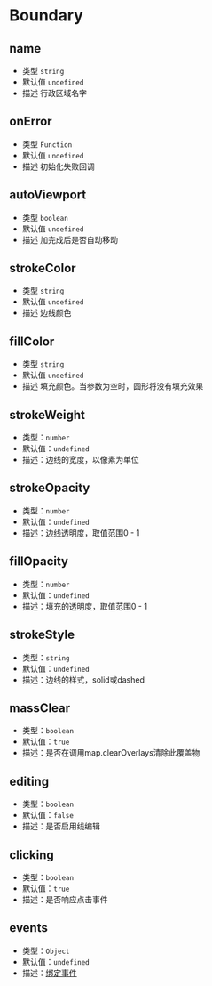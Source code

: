 # Boundary

## name
* 类型 `string`
* 默认值 `undefined`
* 描述 行政区域名字

## onError
* 类型 `Function`
* 默认值 `undefined`
* 描述 初始化失败回调

## autoViewport
* 类型 `boolean`
* 默认值 `undefined`
* 描述 加完成后是否自动移动

## strokeColor
* 类型 `string`
* 默认值 `undefined`
* 描述 边线颜色

## fillColor
* 类型 `string`
* 默认值 `undefined`
* 描述 填充颜色。当参数为空时，圆形将没有填充效果

## strokeWeight
* 类型：`number`
* 默认值：`undefined`
* 描述：边线的宽度，以像素为单位

## strokeOpacity
* 类型：`number`
* 默认值：`undefined`
* 描述：边线透明度，取值范围0 - 1

## fillOpacity
* 类型：`number`
* 默认值：`undefined`
* 描述：填充的透明度，取值范围0 - 1

## strokeStyle
* 类型：`string`
* 默认值：`undefined`
* 描述：边线的样式，solid或dashed

## massClear
* 类型：`boolean`
* 默认值：`true`
* 描述：是否在调用map.clearOverlays清除此覆盖物

## editing
* 类型：`boolean`
* 默认值：`false`
* 描述：是否启用线编辑

## clicking
* 类型：`boolean`
* 默认值：`true`
* 描述：是否响应点击事件

## events
* 类型：`Object`
* 默认值：`undefined`
* 描述：[绑定事件](http://lbsyun.baidu.com/cms/jsapi/reference/jsapi_reference_3_0.html#a7b54)
